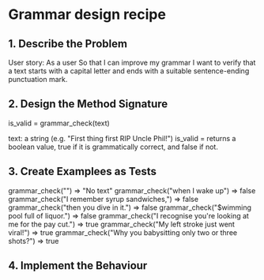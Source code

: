 # Grammar design recipe

## 1. Describe the Problem

User story:
As a user
So that I can improve my grammar
I want to verify that a text starts with a capital letter and ends with a suitable sentence-ending punctuation mark.

## 2. Design the Method Signature

is_valid = grammar_check(text)

text: a string (e.g. "First thing first RIP Uncle Phil!")
is_valid = returns a boolean value, true if it is grammatically correct, and false if not.

## 3. Create Examplees as Tests

grammar_check("") => "No text"
grammar_check("when I wake up") => false
grammar_check("I remember syrup sandwiches,") => false
grammar_check("then you dive in it.") => false
grammar_check("$wimming pool full of liquor.") => false
grammar_check("I recognise you're looking at me for the pay cut.") => true
grammar_check("My left stroke just went viral!") => true
grammar_check("Why you babysitting only two or three shots?") => true

## 4. Implement the Behaviour
